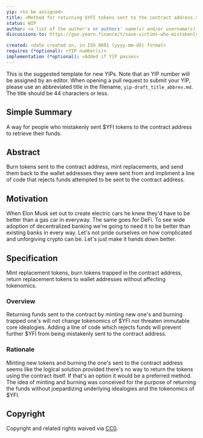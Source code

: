 ```yaml
---
yip: <to be assigned>
title: <Method for returning $YFI tokens sent to the contract address.>
status: WIP
author: <a list of the author's or authors' name(s) and/or username(s), or name(s) and email(s), e.g. (use with the parentheses or triangular brackets): FirstName LastName (@GitHubUsername), FirstName LastName <foo@bar.com>, FirstName (@GitHubUsername) and GitHubUsername (@GitHubUsername)>
discussions-to: https://gov.yearn.finance/t/save-victims-who-mistakenly-sent-to-contract-address/5390/13>

created: <date created on, in ISO 8601 (yyyy-mm-dd) format>
requires (*optional): <YIP number(s)>
implementation (*optional): <Added if YIP passes>
---
```


<!--You can leave these HTML comments in your merged YIP and delete the visible duplicate text guides, they will not appear and may be helpful to refer to if you edit it again. This is the suggested template for new YIPs. Note that an YIP number will be assigned by an editor. When opening a pull request to submit your YIP, please use an abbreviated title in the filename, `yip-draft_title_abbrev.md`. The title should be 44 characters or less.-->

This is the suggested template for new YIPs. Note that an YIP number will be assigned by an editor. When opening a pull request to submit your YIP, please use an abbreviated title in the filename, `yip-draft_title_abbrev.md`. The title should be 44 characters or less.

## Simple Summary

A way for people who mistakenly sent $YFI tokens to the contract address to retrieve their funds.

## Abstract

Burn tokens sent to the contract address, mint replacements, and send them back to the wallet addresses they were sent from and impliment a line of code that rejects funds attempted to be sent to the contract address.

## Motivation

When Elon Musk set out to create electric cars he knew they'd have to be better than a gas car in everyway. The same goes for DeFi. To see wide adoption of decentralized banking we're going to need it to be better than existing banks in every way. Let's not pride ourselves on how complicated and unforgiving crypto can be. Let's just make it hands down better.

## Specification

Mint replacement tokens, burn tokens trapped in the contract address, return replacement tokens to wallet addresses without affecting tokenomics.

### Overview

Returning funds sent to the contract by minting new one's and burning trapped one's will not change tokenomics of $YFI nor threaten immutable core idealogies. Adding a line of code which rejects funds will prevent further $YFI from being mistakenly sent to the contract address.

### Rationale

Minting new tokens and burning the one's sent to the contract address seems like the logical solution provided there's no way to return the tokens using the contract itself. If that's an option it would be a preferred method. The idea of minting and burning was conceived for the purpose of returning the funds without joepardizing underlying idealogies and the tokenomics of $YFI.

## Copyright
Copyright and related rights waived via [CC0](https://creativecommons.org/publicdomain/zero/1.0/).
